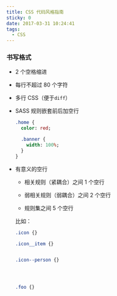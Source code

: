 ```yaml
---
title: CSS 代码风格指南
sticky: 0
date: 2017-03-31 10:24:41
tags:
  - CSS
---
```


### 书写格式

- 2 个空格缩进

- 每行不超过 80 个字符

- 多行 CSS（便于`diff`）

- SASS 规则嵌套前后加空行

  ```sass
  .home {
    color: red;

    .banner {
      width: 100%;
    }
  }
  ```

- 有意义的空行

  - 相关规则（紧耦合）之间 1 个空行

  - 弱相关规则（弱耦合）之间 2 个空行

  - 规则集之间 5 个空行

  比如：

  ```css
  .icon {}

  .icon__item {}


  .icon--person {}




  .foo {}
  ```